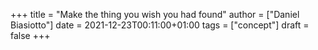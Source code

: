 +++
title = "Make the thing you wish you had found"
author = ["Daniel Biasiotto"]
date = 2021-12-23T00:11:00+01:00
tags = ["concept"]
draft = false
+++

